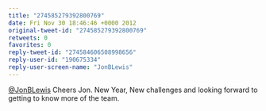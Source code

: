 ```yaml
---
title: "274585279392800769"
date: Fri Nov 30 18:46:46 +0000 2012
original-tweet-id: "274585279392800769"
retweets: 0
favorites: 0
reply-tweet-id: "274584606508998656"
reply-user-id: "190675334"
reply-user-screen-name: "JonBLewis"
---
```

<a href="https://twitter.com/JonBLewis">@JonBLewis</a> Cheers Jon. New Year, New challenges and looking forward to getting to know more of the team.
